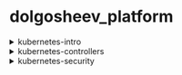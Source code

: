 # dolgosheev_platform

<details>
<summary>kubernetes-intro</summary>

В первую очередь, необходимо собрать Dockerfile (присваиваю сразу имя репа, чтобы потом не тегать)

```text
docker build -t v0lshebnick/web-server:latest kubernetes-intro/web
```

пушим в реп

```text
docker push v0lshebnick/web-server:latest
```

запускаем под с манифестом

```text
kubectl.exe apply -f web-pod.yaml
```

наблюдаем за процессом запуска

```text
kubectl get pods -w
```

форвардим на локалхост

```text
kubectl port-forward --address 0.0.0.0 pod/web 8000:8000
```

чекаем из браузера по ссылке 

```text
http://127.0.0.1:8000/
```

</details>

<details>
<summary>kubernetes-controllers</summary>

В первую очередь, необходимо собрать Dockerfile фронтедна хипстершопа ( из папки с ним )

```text
docker build -t v0lshebnick/frontend:v0.0.1 .
docker build -t v0lshebnick/frontend:v0.0.2 .
```

пушим в реп

```text
docker push v0lshebnick/frontend:v0.0.1
docker push v0lshebnick/frontend:v0.0.2
```

Далее применяем rs - frontend-replicaset.yaml, убеждаемся что реплика поднялась 1 подом

```text
kubectl.exe apply -f frontend-replicaset.yaml
```

Увеличиваем до 3 подов

```text
kubectl scale replicaset frontend --replicas=3
```

Проверяем, что удалив поды они пересоздадутся

```text
kubectl delete pods -l app=frontend | kubectl get pods -l app=frontend -w
```

Проделываем те же самые операции для <b>paymentservice</b>

```text
v0lshebnick/paymentservice:v0.0.1
v0lshebnick/paymentservice:v0.0.2
```

Собираем для него deployment и применяем его paymentservice-deployment.yaml

```text
kubectl.exe apply -f paymentservice-deployment.yaml
```
</details>

<details>
<summary>kubernetes-security</summary>

<h3>Task1</h3>

```text
01_service_account_bob.yaml - создаём сервисный акк bob

02_clusterrole_bob.yaml - даём bob права админа кластера

03_service_account_dave.yaml - создаём сервисный акк dave
```

<h3>Task2</h3>

```text
01_namespace.yaml - создаём ns prometheus

02_service_account_carol.yaml - создаем sa carol

03_cluster_role.yaml - выдаем всем sa определенные права

04_clustre_role_binding.yaml - выставляем права
```

<h3>Task3</h3>

```text
01_namespace_dev.yaml - создаём ns dev

02_service_account_jane.yaml - создаем sa jane в ns dev

03_role_binding_jane.yaml - выдаем sa jane role admin в ns dev

04_service_account_ken.yaml - создаём ns ken

05_role_binding_ken.yaml - выдаем sa ken role view в ns dev
```
</details>